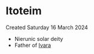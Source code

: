 # Itoteim
Created Saturday 16 March 2024


* Nierunic solar deity
* Father of [Ivara](./Ivara.md)



